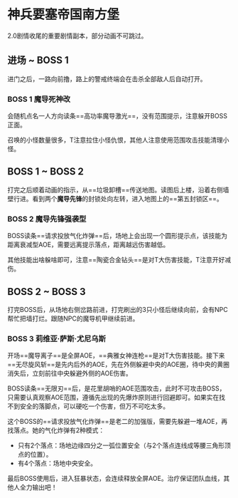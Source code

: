 # 神兵要塞帝国南方堡

2.0剧情收尾的重要剧情副本，部分动画不可跳过。

## 进场 ~ BOSS 1

进门之后，一路向前撸，路上的警戒终端会在击杀全部敌人后自动打开。

### BOSS 1 魔导死神改

会随机点名一人方向读条==高功率魔导激光==，没有范围提示，注意躲开BOSS正面。

召唤的小怪数量很多，T注意拉住小怪仇恨，其他人注意使用范围攻击技能清理小怪。

## BOSS 1 ~ BOSS 2

打完之后顺着动画的指示，从==垃圾卸槽==传送地图。读图后上楼，沿着右侧墙壁行进。看到两个**魔导先锋**的封锁处向左转，进入地图上的==第五封锁区==。

### BOSS 2 魔导先锋强袭型

BOSS读条==请求投放气化炸弹==后，场地上会出现一个圆形提示点，该技能为距离衰减型AOE，需要远离提示落点，距离越远伤害越低。

其他技能出啥躲啥即可，注意==陶瓷合金钻头==是对T大伤害技能，<Role name="tank" />T注意开好减伤。

## BOSS 2 ~ BOSS 3

打完BOSS后，从场地右侧岔路前进，打完刷出的3只小怪后继续向前，会有NPC帮忙把墙打烂。跟随NPC的魔导机甲继续前进。

### BOSS 3 莉维亚·萨斯·尤尼乌斯

开场==魔导离子==是全屏AOE，==典雅女神连枪==是对T大伤害技能。接下来==无尽旋风斩==是先内后外的AOE，先在外侧躲避中央的AOE圈，待中央的黄圈消失后，立刻前往中央躲避外侧的AOE伤害。

BOSS读条==无限刃==后，是花里胡哨的AOE范围攻击，此时不可攻击BOSS，只需要认真观察AOE范围，遵循先出现的先爆炸原则进行回避即可。如果实在找不到安全的落脚点，可以硬吃一个伤害，但万不可吃太多。

这个BOSS的==请求投放气化炸弹==是老二的加强版，需要先躲避一堆AOE，再找落点。她的气化炸弹有2种模式：
* 只有2个落点：场地边缘四分之一弧位置安全（与2个落点连线成等腰三角形顶点的位置）。
* 有4个落点：场地中央安全。

最后BOSS使用<Status :id="1792" name="魔导增幅器" />后，进入狂暴状态，会连续释放全屏AOE。<Role name="healer" />治疗保证团队血线，其他人全力输出吧！